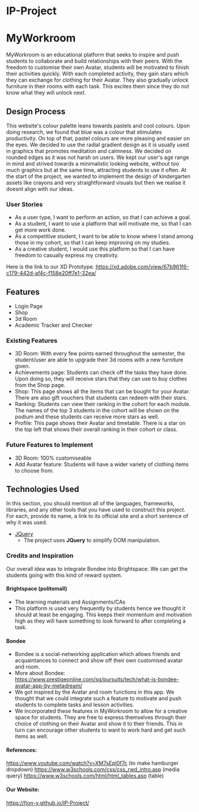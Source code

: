 # IP-Project

# MyWorkroom

MyWorkroom is an educational platform that seeks to inspire and push students to collaborate and build relationships with their peers. With the freedom to customise their own Avatar, students will be motivated to finish their activities quickly. With each completed activity, they gain stars which they can exchange for clothing for their Avatar. They also gradually unlock furniture in their rooms with each task. This excites them since they do not know what they will unlock next.  
 
## Design Process

 This website's colour palette leans towards pastels and cool colours. Upon doing research, we found that blue was a colour that stimulates productivity. On top of that, pastel colours are more pleasing and easier on the eyes. We decided to use the radial gradient design as it is usually used in graphics that promotes meditation and calmness. We decided on rounded edges as it was not harsh on users. We kept our user's age range in mind and strived towards a minimalistic looking website, without too much graphics but at the same time, attracting students to use it often. At the start of the project, we wanted to implement the design of kindergarten assets like crayons and very straightforward visuals but then we realise it doesnt align with our ideas.

### User Stories
- As a user type, I want to perform an action, so that I can achieve a goal.
- As a student, I want to use a platform that will motivate me, so that I can get more work done.
- As a competitive student, I want to be able to know where I stand among those in my cohort, so that I can keep improving on my studies.
- As a creative student, I would use this platform so that I can have freedom to casually express my creativity.

Here is the link to our XD Prototype. https://xd.adobe.com/view/67b961f6-c179-442d-af4c-f158e20ff7e1-32ea/

## Features

- Login Page
- Shop
- 3d Room
- Academic Tracker and Checker 
### Existing Features
- 3D Room: With every few points earned throughout the semester, the student/user are able to upgrade their 3d rooms with a new furniture given.
- Achievements page: Students can check off the tasks they have done. Upon doing so, they will receive stars that they can use to buy clothes from the Shop page.
- Shop: This page shows all the items that can be bought for your Avatar. There are also gift vouchers that students can redeem with their stars.
- Ranking: Students can view their ranking in the cohort for each module. The names of the top 3 students in the cohort will be shown on the podium and these students can receive more stars as well. 
- Profile: This page shows their Avatar and timetable. There is a star on the top left that shows their overall ranking in their cohort or class.

### Future Features to Implement
- 3D Room: 100% customiseable
- Add Avatar feature: Students will have a wider variety of clothing items to choose from. 

## Technologies Used

In this section, you should mention all of the languages, frameworks, libraries, and any other tools that you have used to construct this project. For each, provide its name, a link to its official site and a short sentence of why it was used.

- [JQuery](https://jquery.com)
    - The project uses **JQuery** to simplify DOM manipulation.

### Credits and Inspiration

Our overall idea was to integrate Bondee into Brightspace. We can get the students going with this kind of reward system.  

#### Brightspace (politemall) 
- The learning materials and Assignments/CAs 
- This platform is used very frequently by students hence we thought it should at least be engaging. This keeps their momentum and motivation high as they will have something to look forward to after completing a task.  

#### Bondee 
- Bondee is a social-networking application which allows friends and acquaintances to connect and show off their own customised avatar and room.  
- More about Bondee: https://www.prestigeonline.com/sg/pursuits/tech/what-is-bondee-avatar-app-by-metadream/  
- We got inspired by the Avatar and room functions in this app. We thought that we could integrate such a feature to motivate and push students to complete tasks and lesson activities. 
- We incorporated these features in MyWorkroom to allow for a creative space for students. They are free to express themselves through their choice of clothing on their Avatar and show it to their friends. This in turn can encourage other students to want to work hard and get such items as well.  

#### References:
https://www.youtube.com/watch?v=XM7sEpl0f7c (to make hamburger dropdown)
https://www.w3schools.com/css/css_rwd_intro.asp (media query)
https://www.w3schools.com/html/html_tables.asp (table)

#### Our Website:
https://fion-y.github.io/IP-Project/